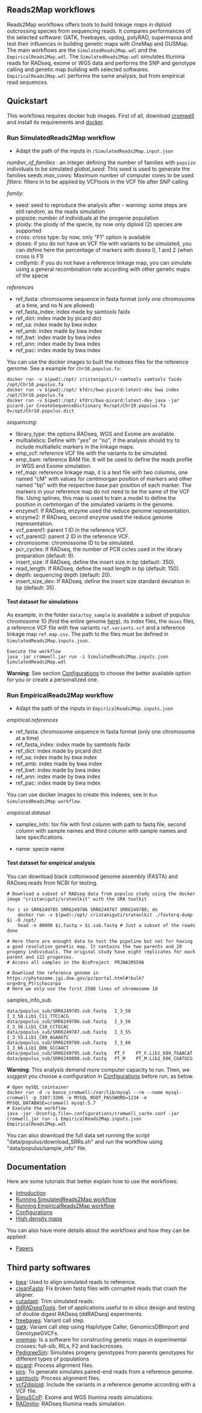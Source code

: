 ## Reads2Map workflows

Reads2Map workflows offers tools to build linkage maps in diploid outcrossing species from sequencing reads. It compares performances of the selected software: GATK, freebayes, updog, polyRAD, supermassa and test their influences in building genetic maps with OneMap and GUSMap. The main workflows are the `SimulatedReads2Map.wdl` and the `EmpiricalReads2Map.wdl`. The `SimulatedReads2Map.wdl` simulates Illumina reads for RADseq, exome or WGS data and performs the SNP and genotype calling and genetic map building with selected softwares. `EmpiricalReads2Map.wdl` performs the same analysis, but from empirical read sequences.

## Quickstart

This workflows requires docker hub images. First of all, download [cromwell](https://cromwell.readthedocs.io/en/stable/tutorials/FiveMinuteIntro/) and install its requirements and [docker](https://docs.docker.com/install/).

### Run SimulatedReads2Map workflow

* Adapt the path of the inputs in `/SimulatedReads2Map.input.json`

*number_of_families* : an integer defining the number of families with `popsize` individuals to be simulated
*global_seed*: This seed is used to generate the families seeds
*max_cores*: Maximum number of computer cores to be used
*filters*: filters in to be applied by VCFtools in the VCF file after SNP calling

*family*: 
- seed: seed to reproduce the analysis after - warning: some steps are still random, as the reads simulation
- popsize: number of individuals at the progenie population
- ploidy: the ploidy of the specie, by now only diploid (2) species are supported
- cross: cross type: by now, only "F1" option is available
- doses: if you do not have an VCF file with variants to be simulated, you can define here the percentage of markers with doses 0, 1 and 2 (when cross is F1)
- cmBymb: if you do not have a reference linkage map, you can simulate using a general recombination rate according with other genetic maps of the specie

*references*
- ref_fasta: chromosome sequence in fasta format (only one chromosome at a time, and no N are allowed)
- ref_fasta_index: index made by samtools faidx
- ref_dict: index made by picard dict
- ref_sa: index made by bwa index
- ref_amb: index made by bwa index
- ref_bwt: index made by bwa index
- ref_ann: index made by bwa index
- ref_pac: index made by bwa index

You can use the docker images to built the indexes files for the reference genome. See a example for `Chr10.populus.fa`:

```
docker run -v $(pwd):/opt/ cristaniguti/r-samtools samtools faidx /opt/Chr10.populus.fa
docker run -v $(pwd):/opt/ kfdrc/bwa-picard:latest-dev bwa index /opt/Chr10.populus.fa
docker run -v $(pwd):/opt/ kfdrc/bwa-picard:latest-dev java -jar picard.jar CreateSequenceDictionary R=/opt/Chr10.populus.fa O=/opt/Chr10.populus.dict
```

*sequencing*:
- library_type: the options RADseq, WGS and Exome are available.
- multiallelics: Define with "yes" or "no", if the analysis should try to include multiallelic markers in the linkage maps.
- emp_vcf: reference VCF file with the variants to be simulated.
- emp_bam: reference BAM file. It will be used to define the reads profile in WGS and Exome simulation.
- ref_map: reference linkage map, it is a text file with two columns, one named "cM" with values for centimorgan position of markers and other named "bp" with the respective base pair position of each marker. The markers in your reference map do not need to be the same of the VCF file. Using splines, this map is used to train a model to define the position in certimorgan of the simulated variants in the genome.  
- enzyme1: If RADseq, enzyme used the reduce genome representation.
- enzyme2: If RADseq, second enzyme used the reduce genome representation.
- vcf_parent1: parent 1 ID in the reference VCF.
- vcf_parent2: parent 2 ID in the reference VCF.
- chromosome: chromossome ID to be simulated.
- pcr_cycles: If RADseq, the number of PCR cicles used in the library preparation (default: 9).
- insert_size: If RADseq, define the insert size in bp (default: 350).
- read_length: If RADseq, define the read length in bp (default: 150).
- depth: sequencing depth (default: 20).
- insert_size_dev: If RADseq, define the insert size standard deviation in bp (default: 35).


#### Test dataset for simulations

As example, in the folder `data/toy_sample` is available a subset of populus chromosome 10 (find the entire genome [here](https://phytozome.jgi.doe.gov/pz/portal.html#!bulk?org=Org_Ptrichocarpa)), its index files, the `doses` files, a reference VCF file with few variants `ref.variants.vcf` and a reference linkage map `ref.map.csv`. The path to the files must be defined in `SimulatedReads2Map.inputs.json`.

```
Execute the workflow
java -jar cromwell.jar run -i SimulatedReads2Map.inputs.json SimulatedReads2Map.wdl
```

**Warning**: See section [Configurations](https://cristianetaniguti.github.io/Tutorials/onemap_workflows/docs/configurations.html) to choose the better available option for you or create a personalized one.

### Run EmpiricalReads2Map workflow

* Adapt the path of the inputs in `EmpiricalReads2Map.inputs.json`

*empirical.references*
- ref_fasta: chromosome sequence in fasta format (only one chromosome at a time)
- ref_fasta_index: index made by samtools faidx
- ref_dict: index made by picard dict
- ref_sa: index made by bwa index
- ref_amb: index made by bwa index
- ref_bwt: index made by bwa index
- ref_ann: index made by bwa index
- ref_pac: index made by bwa index

You can use docker images to create this indexes, see in `Run SimulatedReads2Map workflow`.

*empirical.dataset*
- samples_info: tsv file with first column with path to fastq file, second column with sample names and third column with sample names and lane specifications.

- name: specie name

#### Test dataset for empirical analysis

You can download black cottonwood genome assembly (FASTA) and RADseq reads from NCBI for testing.

```
# Download a subset of RADseq data from populus study using the docker image "cristaniguti/sratoolkit" with the SRA toolkit

for i in SRR6249785 SRR6249786 SRR6249787 SRR6249788; do
    docker run -v $(pwd):/opt/ cristaniguti/sratoolkit ./fasterq-dump $i -O /opt/
    head -n 80000 $i.fastq > $i.sub.fastq # Just a subset of the reads
done

# Here there are enought data to test the pipeline but not for having a good resolution genetic map. It contains the two parents and 20 progeny individuals. The original study have eight replicates for each parent and 122 progenies.
# Access all samples in the BioProject	PRJNA395596

# Download the reference genome in https://phytozome.jgi.doe.gov/pz/portal.html#!bulk?org=Org_Ptrichocarpa
# Here we only use the first 2500 lines of chromosome 10
```

samples_info_sub

```
data/populus_sub/SRR6249785.sub.fastq   I_3_58  I_3_58.Lib1_C11_TTCCACG
data/populus_sub/SRR6249786.sub.fastq   I_3_56  I_3_56.Lib1_C10_CCTGCAC
data/populus_sub/SRR6249787.sub.fastq   I_3_55  I_3_55.Lib1_C09_AGAAGTC
data/populus_sub/SRR6249788.sub.fastq   I_3_66  I_3_66.Lib1_D06_GCCAACT
data/populus_sub/SRR6249795.sub.fastq   PT_F    PT_F.Lib1_E09_TGAACAT
data/populus_sub/SRR6249808.sub.fastq   PT_M    PT_M.Lib2_E06_CGATGCG
```

**Warning**: This analysis demand more computer capacity to run. Then, we suggest you choose a configuration in [Configurations](documentation/configurations.html) before run, as below.

```
# Open mySQL cointainer
docker run -d -v banco_cromwell:/var/lib/mysql --rm --name mysql-cromwell -p 3307:3306 -e MYSQL_ROOT_PASSWORD=1234 -e MYSQL_DATABASE=cromwell mysql:5.7
# Execute the workflow
java -jar -Dconfig.file=.configurations/cromwell_cache.conf -jar cromwell.jar run -i EmpiricalReads2Map.inputs.json EmpiricalReads2Map.wdl
```

You can also download the full data set running the script "data/populus/download_SRRs.sh" and run the workflow using "data/populus/sample_info" file.


## Documentation

Here are some tutorials that better explain how to use the workflows:

* [Introduction](https://cristianetaniguti.github.io/Tutorials/onemap_workflows/docs/introduction.html)
* [Running SimulatedReads2Map workflow](https://cristianetaniguti.github.io/Tutorials/onemap_workflows/docs/SimulatedReads2Map.html)
* [Running EmpiricalReads2Map workflow](https://cristianetaniguti.github.io/Tutorials/onemap_workflows/docs/EmpiricalReads2Map.html)
* [Configurations](https://cristianetaniguti.github.io/Tutorials/onemap_workflows/docs/configurations.html)
* [High density maps](https://cristianetaniguti.github.io/Tutorials/onemap_workflows/docs/High_density_maps.html)

You can also have more details about the workflows and how they can be applied:

* [Papers]()

## Third party softwares

- [bwa](https://github.com/lh3/bwa): Used to align simulated reads to reference.
- [cleanFastq](https://github.com/davidvi/cleanFastq): Fix broken fastq files with corrupted reads that crash the aligner.
- [cutadapt](https://github.com/marcelm/cutadapt): Trim simulated reads.
- [ddRADseqTools](https://github.com/GGFHF/ddRADseqTools): Set of applications useful to in silico design and testing of double digest RADseq (ddRADseq) experiments.
- [freebayes](https://github.com/ekg/freebayes): Variant call step.
- [gatk](https://github.com/broadinstitute/gatk): Variant call step using Haplotype Caller, GenomicsDBImport and GenotypeGVCFs.
- [onemap](https://github.com/augusto-garcia/onemap): Is a software for constructing genetic maps in experimental crosses: full-sib, RILs, F2 and backcrosses.
- [PedigreeSim](https://github.com/PBR/pedigreeSim?files=1): Simulates progeny genotypes from parents genotypes for different types of populations
- [picard](https://github.com/broadinstitute/picard): Process alignment files.
- [pirs](https://github.com/galaxy001/pirs): To generate simulates paired-end reads from a reference genome.
- [samtools](https://github.com/samtools/samtools): Process alignment files.
- [vcf2diploid](https://github.com/abyzovlab/vcf2diploid): Include the variants in a reference genome according with a VCF file.
- [SimuSCoP](https://github.com/qasimyu/simuscop): Exome and WGS Illumina reads simulations.
- [RADinitio](http://catchenlab.life.illinois.edu/radinitio/): RADseq Illumina reads simulation.

